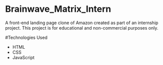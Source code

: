 # Brainwave_Matrix_Intern

A front-end landing page clone of Amazon created as part of an internship project. 
This project is for educational and non-commercial purposes only.

#Technologies Used
- HTML
- CSS
- JavaScript
